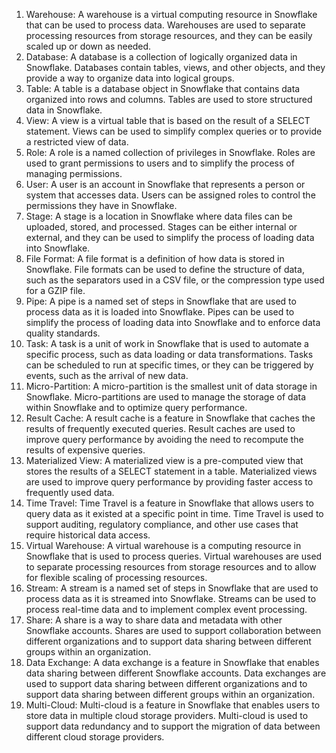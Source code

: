 1. Warehouse: A warehouse is a virtual computing resource in Snowflake that can be used to process data. Warehouses are used to separate processing resources from storage resources, and they can be easily scaled up or down as needed.
2. Database: A database is a collection of logically organized data in Snowflake. Databases contain tables, views, and other objects, and they provide a way to organize data into logical groups.
3. Table: A table is a database object in Snowflake that contains data organized into rows and columns. Tables are used to store structured data in Snowflake.
4. View: A view is a virtual table that is based on the result of a SELECT statement. Views can be used to simplify complex queries or to provide a restricted view of data.
5. Role: A role is a named collection of privileges in Snowflake. Roles are used to grant permissions to users and to simplify the process of managing permissions.
6. User: A user is an account in Snowflake that represents a person or system that accesses data. Users can be assigned roles to control the permissions they have in Snowflake.
7. Stage: A stage is a location in Snowflake where data files can be uploaded, stored, and processed. Stages can be either internal or external, and they can be used to simplify the process of loading data into Snowflake.
8. File Format: A file format is a definition of how data is stored in Snowflake. File formats can be used to define the structure of data, such as the separators used in a CSV file, or the compression type used for a GZIP file.
9. Pipe: A pipe is a named set of steps in Snowflake that are used to process data as it is loaded into Snowflake. Pipes can be used to simplify the process of loading data into Snowflake and to enforce data quality standards.
10. Task: A task is a unit of work in Snowflake that is used to automate a specific process, such as data loading or data transformations. Tasks can be scheduled to run at specific times, or they can be triggered by events, such as the arrival of new data.
11. Micro-Partition: A micro-partition is the smallest unit of data storage in Snowflake. Micro-partitions are used to manage the storage of data within Snowflake and to optimize query performance.
12. Result Cache: A result cache is a feature in Snowflake that caches the results of frequently executed queries. Result caches are used to improve query performance by avoiding the need to recompute the results of expensive queries.
13. Materialized View: A materialized view is a pre-computed view that stores the results of a SELECT statement in a table. Materialized views are used to improve query performance by providing faster access to frequently used data.
14. Time Travel: Time Travel is a feature in Snowflake that allows users to query data as it existed at a specific point in time. Time Travel is used to support auditing, regulatory compliance, and other use cases that require historical data access.
15. Virtual Warehouse: A virtual warehouse is a computing resource in Snowflake that is used to process queries. Virtual warehouses are used to separate processing resources from storage resources and to allow for flexible scaling of processing resources.
16. Stream: A stream is a named set of steps in Snowflake that are used to process data as it is streamed into Snowflake. Streams can be used to process real-time data and to implement complex event processing.
17. Share: A share is a way to share data and metadata with other Snowflake accounts. Shares are used to support collaboration between different organizations and to support data sharing between different groups within an organization.
18. Data Exchange: A data exchange is a feature in Snowflake that enables data sharing between different Snowflake accounts. Data exchanges are used to support data sharing between different organizations and to support data sharing between different groups within an organization.
19. Multi-Cloud: Multi-cloud is a feature in Snowflake that enables users to store data in multiple cloud storage providers. Multi-cloud is used to support data redundancy and to support the migration of data between different cloud storage providers.